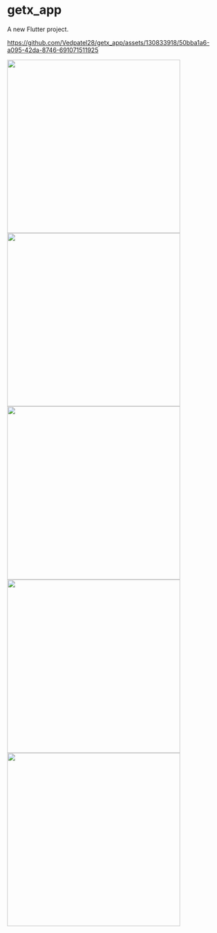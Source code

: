 # getx_app

A new Flutter project.

https://github.com/Vedpatel28/getx_app/assets/130833918/50bba1a6-a095-42da-8746-691071511925

<img src = "https://github.com/Vedpatel28/getx_app/assets/130833918/9f31947a-3991-4822-b26b-126d3616a447" height = "400"></img>
<img src = "https://github.com/Vedpatel28/getx_app/assets/130833918/b2398a4c-caaa-4ac8-8052-7f3346adf4de" height = "400"></img>
<img src = "https://github.com/Vedpatel28/getx_app/assets/130833918/06e59708-0f20-466f-99f3-dae8f42b18eb" height = "400"></img>
<img src = "https://github.com/Vedpatel28/getx_app/assets/130833918/0dfd98b4-6882-4ff4-9e7b-26c171c45568" height = "400"></img>
<img src = "https://github.com/Vedpatel28/getx_app/assets/130833918/73792068-c0fb-4506-8708-d7530f887dfd" height = "400"></img>
